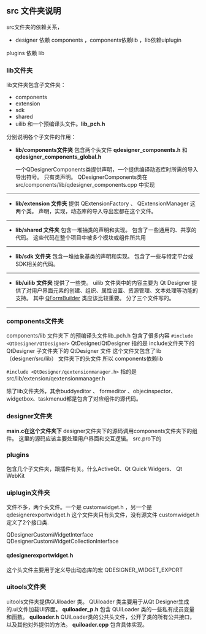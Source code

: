 ## src 文件夹说明

<!-- 比较重要的文件夹应该是 lib components designer -->

src文件夹的依赖关系，


- designer 依赖 components ，components依赖lib ，lib依赖uiplugin
    

plugins 依赖 lib

### lib文件夹
lib文件夹包含子文件夹：
  - components
  - extension
  - sdk
  - shared
  - uilib
和一个预编译头文件。**lib_pch.h**

分别说明各个子文件的作用：
<!-- 在这里添加分割！！ -->


- **lib/components文件夹**
包含两个头文件
**qdesigner_components.h** 和 **qdesigner_components_global.h**

    一个QDesignerComponents类提供声明，一个提供编译动态库时所需的导入导出符号。
    只有类声明。
    QDesignerComponents类在 src/components/lib/qdesigner_components.cpp 中实现
<!--lib包含了一些子模块、SDK、共享资源和项目配置文件。-->
-----------
- **lib/extension 文件夹**
提供 QExtensionFactory 、 QExtensionManager 这两个类。
声明，实现，动态库的导入导出宏都在这个文件。


<!-- sdk 文件夹 和 shared文件夹类似，都是头文件加源文件。 -->
----------
- **lib/shared 文件夹**
    包含一堆抽类的声明和实现。
    包含了一些通用的、共享的代码。
    这些代码在整个项目中被多个模块或组件所共用
-----------
- **lib/sdk 文件夹**
    包含一堆抽象基类的声明和实现。
    包含了一些与特定平台或SDK相关的代码。
-----------
- **lib/uilib 文件夹**
    提供了一些类。
    uilib 文件夹中的内容主要为 Qt Designer 提供了对用户界面元素的创建、组织、属性设置、资源管理、文本处理等功能的支持。
    其中 [QFormBuilder](designer/src/lib/uilib/formbuilder.h) 类应该比较重要。
    分了三个文件写的。
-----------
    
### components文件夹

components/lib 文件夹下
的预编译头文件lib_pch.h 包含了很多内容
`#include <QtDesigner/QtDesigner>`
QtDesigner/QtDesigner 指的是 include文件夹下的 QtDesigner 子文件夹下的 QtDesigner 文件
这个文件又包含了lib（designer/src/lib） 文件夹下的头文件
所以 components依赖lib

`#include <QtDesigner/qextensionmanager.h>`
指的是 src/lib/extension/qextensionmanager.h



除了lib文件夹外，其余buddyeditor 、 formeditor 、objecinspector、widgetbox、taskmenud都是包含了对应组件的源代码。
<!--我认为 shared文件夹下提供的那些组件应该和这些是平级的-->

### designer文件夹
**main.c在这个文件夹下**
designer文件夹下的源码调用components文件夹下的组件。
这里的源码应该主要处理用户界面和交互逻辑。
src.pro下的



### plugins

包含几个子文件夹，跟插件有关。什么ActiveQt、Qt Quick Widgers、 Qt WebKit

<!--在.pro文件中有设置，
如果不使用动态链接库编译，则不包含这个文件夹。
（默认使用动态链接库编译）-->

### uiplugin文件夹
<!-- uiplugin 是最低级依赖 -->

文件不多，两个头文件。一个是 customwidget.h ，另一个是 qdesignerexportwidget.h
这个文件夹只有头文件，没有源文件
customwidget.h 
定义了2个接口类.

QDesignerCustomWidgetInterface
QDesignerCustomWidgetCollectionInterface
<!-- 在哪实现的呢？ 。。。至少在repo 里找不到 -->



#### qdesignerexportwidget.h
这个头文件主要用于定义导出动态库的宏 QDESIGNER_WIDGET_EXPORT
<!--这样的宏在其他源文件中非常常见-->

### uitools文件夹
uitools文件夹提供QUiloader 类。
QUiloader 类主要用于从Qt Designer生成的.ui文件加载UI界面。
**quiloader_p.h**
包含 QUiLoader 类的一些私有成员变量和函数。
**quiloader.h** 
QUiLoader类的公共头文件，公开了类的所有公共接口，以及其他对外提供的方法。
**quiloader.cpp**
包含具体实现。